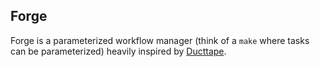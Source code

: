 ## Forge

Forge is a parameterized workflow manager (think of a `make` where tasks can be parameterized) heavily inspired by [Ducttape](github.com/jhclark/ducttape).

